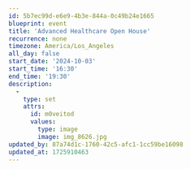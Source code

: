 ```yaml
---
id: 5b7ec99d-e6e9-4b3e-844a-0c49b24e1665
blueprint: event
title: 'Advanced Healthcare Open House'
recurrence: none
timezone: America/Los_Angeles
all_day: false
start_date: '2024-10-03'
start_time: '16:30'
end_time: '19:30'
description:
  -
    type: set
    attrs:
      id: m0veitod
      values:
        type: image
        image: img_8626.jpg
updated_by: 87a74d1c-1760-42c5-afc1-1cc59be16098
updated_at: 1725910463
---
```


